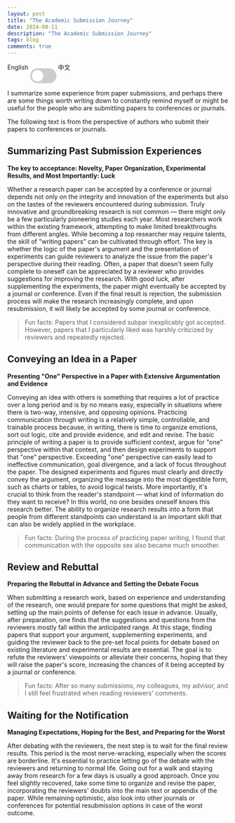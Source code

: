 ```yaml
---
layout: post
title: "The Academic Submission Journey"
date: 2024-08-11
description: "The Academic Submission Journey"
tags: blog
comments: true
---
```


<style>
/* The switch - the box around the slider */
.switch {
  position: relative;
  display: inline-block;
  width: 60px;
  height: 34px;
}

/* Hide default HTML checkbox */
.switch input {
  opacity: 0;
  width: 0;
  height: 0;
}

/* The slider */
.slider {
  position: absolute;
  cursor: pointer;
  top: 0;
  left: 0;
  right: 0;
  bottom: 0;
  background-color: #ccc;
  -webkit-transition: .4s;
  transition: .4s;
}

.slider:before {
  position: absolute;
  content: "";
  height: 26px;
  width: 26px;
  left: 4px;
  bottom: 4px;
  background-color: white;
  -webkit-transition: .4s;
  transition: .4s;
}

input:checked + .slider {
  background-color: #2196F3;
}

input:focus + .slider {
  box-shadow: 0 0 1px #2196F3;
}

input:checked + .slider:before {
  -webkit-transform: translateX(26px);
  -ms-transform: translateX(26px);
  transform: translateX(26px);
}

/* Rounded sliders */
.slider.round {
  border-radius: 34px;
}

.slider.round:before {
  border-radius: 50%;
}
</style>

<!-- Rounded switch -->
English
<label class="switch">
  <input type="checkbox" id="language-toggle">
  <span class="slider round"></span>
</label>
中文

<div id="content-en" class="language-content">
  <!-- English content -->
<p>
I summarize some experience from paper submissions, and perhaps there are some things worth writing down to constantly remind myself or might be useful for the people who are submitting papers to conferences or journals.
</p>

<p>
The following text is from the perspective of authors who submit their papers to conferences or journals.
</p>

<h2> Summarizing Past Submission Experiences </h2>
<p><b> The key to acceptance: Novelty, Paper Organization, Experimental Results, and Most Importantly: Luck </b></p>
<p>
Whether a research paper can be accepted by a conference or journal depends not only on the integrity and innovation of the experiments but also on the tastes of the reviewers encountered during submission. Truly innovative and groundbreaking research is not common — there might only be a few particularly pioneering studies each year. Most researchers work within the existing framework, attempting to make limited breakthroughs from different angles. While becoming a top researcher may require talents, the skill of "writing papers" can be cultivated through effort. The key is whether the logic of the paper's argument and the presentation of experiments can guide reviewers to analyze the issue from the paper's perspective during their reading. Often, a paper that doesn't seem fully complete to oneself can be appreciated by a reviewer who provides suggestions for improving the research. With good luck, after supplementing the experiments, the paper might eventually be accepted by a journal or conference. Even if the final result is rejection, the submission process will make the research increasingly complete, and upon resubmission, it will likely be accepted by some journal or conference.
</p>

<blockquote>
Fun facts: Papers that I considered subpar inexplicably got accepted. However, papers that I particularly liked was harshly criticized by reviewers and repeatedly rejected.
</blockquote>

<h2> Conveying an Idea in a Paper </h2>
<p>
<b>Presenting "One" Perspective in a Paper with Extensive Argumentation and Evidence</b>
</p>

<p>
Conveying an idea with others is something that requires a lot of practice over a long period and is by no means easy, especially in situations where there is two-way, intensive, and opposing opinions. Practicing communication through writing is a relatively simple, controllable, and trainable process because, in writing, there is time to organize emotions, sort out logic, cite and provide evidence, and edit and revise. The basic principle of writing a paper is to provide sufficient context, argue for "one" perspective within that context, and then design experiments to support that "one" perspective. Exceeding "one" perspective can easily lead to ineffective communication, goal divergence, and a lack of focus throughout the paper. The designed experiments and figures must clearly and directly convey the argument, organizing the message into the most digestible form, such as charts or tables, to avoid logical twists. More importantly, it's crucial to think from the reader's standpoint — what kind of information do they want to receive? In this world, no one besides oneself knows this research better. The ability to organize research results into a form that people from different standpoints can understand is an important skill that can also be widely applied in the workplace.
</p>

<blockquote>
Fun facts: During the process of practicing paper writing, I found that communication with the opposite sex also became much smoother.
</blockquote>

<h2> Review and Rebuttal </h2>

<p>
<b>Preparing the Rebuttal in Advance and Setting the Debate Focus</b>
</p>

<p>
When submitting a research work, based on experience and understanding of the research, one would prepare for some questions that might be asked, setting up the main points of defense for each issue in advance. Usually, after preparation, one finds that the suggestions and questions from the reviewers mostly fall within the anticipated range. At this stage, finding papers that support your argument, supplementing experiments, and guiding the reviewer back to the pre-set focal points for debate based on existing literature and experimental results are essential. The goal is to refute the reviewers' viewpoints or alleviate their concerns, hoping that they will raise the paper's score, increasing the chances of it being accepted by a journal or conference.
</p>


<blockquote>
Fun facts: After so many submissions, my colleagues, my advisor, and I still feel frustrated when reading reviewers' comments.
</blockquote>

<h2> Waiting for the Notification </h2>

<p>
<b>Managing Expectations, Hoping for the Best, and Preparing for the Worst</b>
</p>

<p>
After debating with the reviewers, the next step is to wait for the final review results. This period is the most nerve-wracking, especially when the scores are borderline. It's essential to practice letting go of the debate with the reviewers and returning to normal life. Going out for a walk and staying away from research for a few days is usually a good approach. Once you feel slightly recovered, take some time to organize and revise the paper, incorporating the reviewers' doubts into the main text or appendix of the paper. While remaining optimistic, also look into other journals or conferences for potential resubmission options in case of the worst outcome.
</p>

</div>

<div id="content-zh" class="language-content" style="display:none;">
  <!-- Chinese content -->

<p>
我念博士班到目前為止，累積了一些投稿的經驗，也許有些東西可以寫下來，可以不斷的提醒自己，可能會對一些正在投稿的人也有幫助。
</p>

<p>
下面的文字是從一個投稿者的角度出發。
</p>

<h2>過往的投稿經驗</h2>
<p>
<b>論文的論述邏輯、實驗呈現與最重要的：運氣</b>
</p>

<p>
一個研究能不能登上會議或期刊，除了自身的實驗完整性、創新程度外，與當次投稿碰到的評審品味有相當大的關係。很創新、很突破的研究通常不是常態，一年可能只有幾篇特別開創性的研究。大多數的研究員都是在現有的架構下，嘗試去做不同角度、有限度的突破。成為頂尖的研究員也許很需要天賦，但「寫論文」的技能是花心思就可以被訓練出來的。關鍵在於，論文論述的邏輯與實驗的呈現，能不能引導評審在讀論文的過程中，去站在論文的角度去頗析這個問題。常常自己覺得不是那麼完整的論文，如果碰到能夠欣賞的評審，能夠提出完善這個研究的建議。運氣好，補充完實驗後最終會被接收入期刊或會議；即便最終結果被拒絕，投稿的過程會使研究越來越完整，再轉投稿，最終都能夠登上某些期刊或會議。
</p>

<blockquote>
Fun facts: 常常自己覺得很爛的論文，可以莫名其妙投上。自己覺得特別喜歡的作品，反而被評審砲轟，屢遭拒稿。
</blockquote>


<h2> 論文的論述與實驗</h2>

<p>
<b>呈現「一個」觀點，大量論述與佐證</b>
</p>

<p>
與人傳達想法不是一件簡單的事情，需要大量且長時間練習，相當需要溝通技巧。尤其是在雙向、密集且意見相佐的情況下。練習用文字溝通，是一個相對簡單可控、可訓練的過程，因為在寫作的過程有時間整理情緒、整理邏輯、引用與佐證、編輯與刪改。論文寫作最基本的原則是，給出足夠的情境，在情境下去論述「一個」自己的觀點，再設計實驗佐證自己的這「一個」觀點。超過「一個」觀點容易導致的無效溝通、目標發散，整篇論文看起來沒有重點。設計的實驗與圖必須要簡單直接的傳達論點，把想傳達的訊息，用圖或是表格整理成最容易攝取的形式，避免邏輯上的轉彎。更重要的是，學會去站在讀者的立場，去思考他們想要得到什麼樣的訊息？這個世界上，除了自己外，沒有其他人更清楚了解這個研究。把一個研究結果，整理成不同立場的人都可以理解形式，是一個重要且可以廣泛運用到職場的能力。
</p>

<blockquote>
Fun facts: 在練習寫論文過程中，我發現跟異性的溝通也變順暢了不少。
</blockquote>

<h2> 辯論階段（Review and Rebuttal）</h2>

<p>
<b>提前充分準備並設定辯論主軸</b>
</p>

<p>
投稿一個研究作品，依照經驗與對這個研究的了解，會先準備一些可能會被問到的問題，預先設定在每個議題上的攻防主軸。通常在準備後，會發現得到的評審建議與問題大部分會落在自己設定的範圍內。在這個階段，找到能佐證自己論點的論文、補充實驗，按照現有的文獻與手上的實驗結果，引導評審回到自己預先設定的主軸上去辯論，嘗試反駁評審的觀點或是弭平評審的疑慮，最終希望他們可以提高論文的分數，增加被期刊或會議接收的機率。
</p>

<blockquote>
Fun facts: 經歷這麼多次的投稿，看到評審建議，我和同事與我的指導教授依然會感到沮喪。
</blockquote>


<h2> 等待結果 </h2>

<p>
<b>管理期望，保持最好的期待，做最壞的打算</b>
</p>

<p>
與評審辯論後，接下來的時間就是等待最終的評審結果。這個時候也是最忐忑的，尤其是分數不上不下。練習放下跟評審的爭論，回歸自己正常的生活。出門走走，遠離研究個幾天通常是不錯的方式。等到自己狀態稍微恢復，花點時間整理修改論文，把評審提出的質疑整理進去論文的正文當中，或是整理進去附錄。保持樂觀之外，也查找看看在公佈結果後，有沒有可以轉投的期刊或會議，做最壞的打算。
</p>


</div>

<script>
document.getElementById('language-toggle').addEventListener('change', function() {
  if(this.checked) {
    document.getElementById('content-en').style.display = 'none';
    document.getElementById('content-zh').style.display = 'block';
  } else {
    document.getElementById('content-en').style.display = 'block';
    document.getElementById('content-zh').style.display = 'none';
  }
});
</script>



